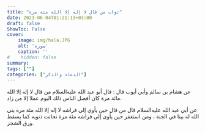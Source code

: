 ```yaml
---
title: "ثواب من قال لا إله إلا الله مئة مرة"
date: 2023-06-04T01:21:13+03:00
draft: false
ShowToc: False
cover:
    image: img/hala.JPG
    alt: 'صورة'
    caption: ''
#    hidden: false
summary: 
tags: [""]
categories: ["الدعاء والذكر"]
---
```

عن هشام بن سالم وأبي أيوب قال : قال أبو عبد الله عليه‌السلام
من قال لا إله إلا الله مائة مرة كان أفضل الناس ذلك اليوم عملا إلا
من زاد.

عن أبي عبد الله عليه‌السلام قال من قال
حين يأوي إلى فراشه لا إله إلا الله مئة مرة بنى الله له بيتا في الجنة ،
ومن استغفر حين يأوى إلى فراشه مئة مرة تحاتت ذنوبه كما يسقط ورق الشجر.

